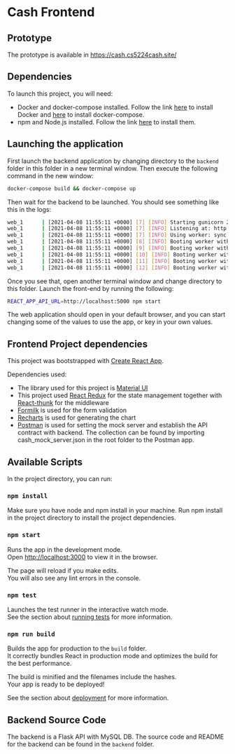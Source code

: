 # Cash Frontend

## Prototype

The prototype is available in https://cash.cs5224cash.site/

## Dependencies

To launch this project, you will need:

- Docker and docker-compose installed. Follow the link [here](https://docs.docker.com/get-docker/) to install Docker and [here](https://docs.docker.com/compose/install/) to install docker-compose.
- npm and Node.js installed. Follow the link [here](https://docs.npmjs.com/downloading-and-installing-node-js-and-npm/) to install them.

## Launching the application

First launch the backend application by changing directory to the `backend` folder in this folder in a new terminal window. Then execute the following command in the new window:

```bash
docker-compose build && docker-compose up
```

Then wait for the backend to be launched. You should see something like this in the logs:

```bash
web_1      | [2021-04-08 11:55:11 +0000] [7] [INFO] Starting gunicorn 20.0.4
web_1      | [2021-04-08 11:55:11 +0000] [7] [INFO] Listening at: http://0.0.0.0:5000 (7)
web_1      | [2021-04-08 11:55:11 +0000] [7] [INFO] Using worker: sync
web_1      | [2021-04-08 11:55:11 +0000] [8] [INFO] Booting worker with pid: 8
web_1      | [2021-04-08 11:55:11 +0000] [9] [INFO] Booting worker with pid: 9
web_1      | [2021-04-08 11:55:11 +0000] [10] [INFO] Booting worker with pid: 10
web_1      | [2021-04-08 11:55:11 +0000] [11] [INFO] Booting worker with pid: 11
web_1      | [2021-04-08 11:55:11 +0000] [12] [INFO] Booting worker with pid: 12
```

Once you see that, open another terminal window and change directory to this folder. Launch the front-end by running the following:

```bash
REACT_APP_API_URL=http://localhost:5000 npm start
```

The web application should open in your default browser, and you can start changing some of the values to use the app, or key in your own values.

## Frontend Project dependencies

This project was bootstrapped with [Create React App](https://github.com/facebook/create-react-app).

Dependencies used:

- The library used for this project is [Material UI](https://material-ui.com/)
- This project used [React Redux](https://react-redux.js.org/) for the state management together with [React-thunk](https://github.com/reduxjs/redux-thunk) for the middleware
- [Formilk](https://formik.org/) is used for the form validation
- [Recharts](https://recharts.org/en-US/) is used for generating the chart
- [Postman](https://www.postman.com/downloads/) is used for setting the mock server and establish the API contract with backend. The collection can be found by importing cash_mock_server.json in the root folder to the Postman app.

## Available Scripts

In the project directory, you can run:

### `npm install`

Make sure you have node and npm install in your machine.
Run npm install in the project directory to install the project dependencies.

### `npm start`

Runs the app in the development mode.\
Open [http://localhost:3000](http://localhost:3000) to view it in the browser.

The page will reload if you make edits.\
You will also see any lint errors in the console.

### `npm test`

Launches the test runner in the interactive watch mode.\
See the section about [running tests](https://facebook.github.io/create-react-app/docs/running-tests) for more information.

### `npm run build`

Builds the app for production to the `build` folder.\
It correctly bundles React in production mode and optimizes the build for the best performance.

The build is minified and the filenames include the hashes.\
Your app is ready to be deployed!

See the section about [deployment](https://facebook.github.io/create-react-app/docs/deployment) for more information.

## Backend Source Code

The backend is a Flask API with MySQL DB. The source code and README for the backend can be found in the `backend` folder.
